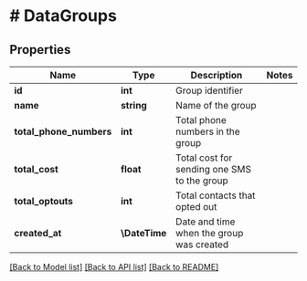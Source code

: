 # # DataGroups

## Properties

Name | Type | Description | Notes
------------ | ------------- | ------------- | -------------
**id** | **int** | Group identifier |
**name** | **string** | Name of the group |
**total_phone_numbers** | **int** | Total phone numbers in the group |
**total_cost** | **float** | Total cost for sending one SMS to the group |
**total_optouts** | **int** | Total contacts that opted out |
**created_at** | **\DateTime** | Date and time when the group was created |

[[Back to Model list]](../../README.md#models) [[Back to API list]](../../README.md#endpoints) [[Back to README]](../../README.md)
